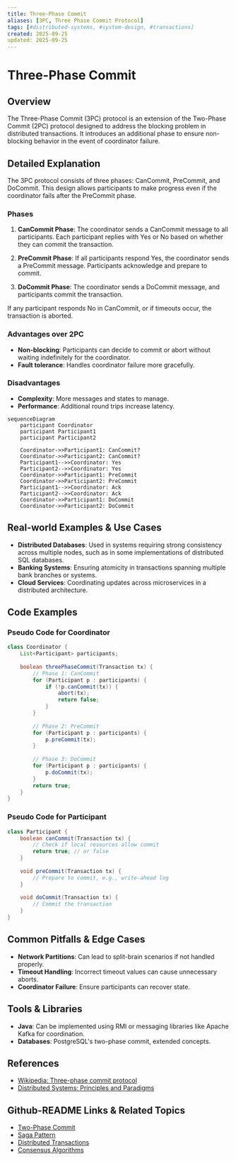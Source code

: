 ```yaml
---
title: Three-Phase Commit
aliases: [3PC, Three Phase Commit Protocol]
tags: [#distributed-systems, #system-design, #transactions]
created: 2025-09-25
updated: 2025-09-25
---
```


# Three-Phase Commit

## Overview

The Three-Phase Commit (3PC) protocol is an extension of the Two-Phase Commit (2PC) protocol designed to address the blocking problem in distributed transactions. It introduces an additional phase to ensure non-blocking behavior in the event of coordinator failure.

## Detailed Explanation

The 3PC protocol consists of three phases: CanCommit, PreCommit, and DoCommit. This design allows participants to make progress even if the coordinator fails after the PreCommit phase.

### Phases

1. **CanCommit Phase**: The coordinator sends a CanCommit message to all participants. Each participant replies with Yes or No based on whether they can commit the transaction.

2. **PreCommit Phase**: If all participants respond Yes, the coordinator sends a PreCommit message. Participants acknowledge and prepare to commit.

3. **DoCommit Phase**: The coordinator sends a DoCommit message, and participants commit the transaction.

If any participant responds No in CanCommit, or if timeouts occur, the transaction is aborted.

### Advantages over 2PC

- **Non-blocking**: Participants can decide to commit or abort without waiting indefinitely for the coordinator.
- **Fault tolerance**: Handles coordinator failure more gracefully.

### Disadvantages

- **Complexity**: More messages and states to manage.
- **Performance**: Additional round trips increase latency.

```mermaid
sequenceDiagram
    participant Coordinator
    participant Participant1
    participant Participant2

    Coordinator->>Participant1: CanCommit?
    Coordinator->>Participant2: CanCommit?
    Participant1-->>Coordinator: Yes
    Participant2-->>Coordinator: Yes
    Coordinator->>Participant1: PreCommit
    Coordinator->>Participant2: PreCommit
    Participant1-->>Coordinator: Ack
    Participant2-->>Coordinator: Ack
    Coordinator->>Participant1: DoCommit
    Coordinator->>Participant2: DoCommit
```

## Real-world Examples & Use Cases

- **Distributed Databases**: Used in systems requiring strong consistency across multiple nodes, such as in some implementations of distributed SQL databases.
- **Banking Systems**: Ensuring atomicity in transactions spanning multiple bank branches or systems.
- **Cloud Services**: Coordinating updates across microservices in a distributed architecture.

## Code Examples

### Pseudo Code for Coordinator

```java
class Coordinator {
    List<Participant> participants;
    
    boolean threePhaseCommit(Transaction tx) {
        // Phase 1: CanCommit
        for (Participant p : participants) {
            if (!p.canCommit(tx)) {
                abort(tx);
                return false;
            }
        }
        
        // Phase 2: PreCommit
        for (Participant p : participants) {
            p.preCommit(tx);
        }
        
        // Phase 3: DoCommit
        for (Participant p : participants) {
            p.doCommit(tx);
        }
        return true;
    }
}
```

### Pseudo Code for Participant

```java
class Participant {
    boolean canCommit(Transaction tx) {
        // Check if local resources allow commit
        return true; // or false
    }
    
    void preCommit(Transaction tx) {
        // Prepare to commit, e.g., write-ahead log
    }
    
    void doCommit(Transaction tx) {
        // Commit the transaction
    }
}
```

## Common Pitfalls & Edge Cases

- **Network Partitions**: Can lead to split-brain scenarios if not handled properly.
- **Timeout Handling**: Incorrect timeout values can cause unnecessary aborts.
- **Coordinator Failure**: Ensure participants can recover state.

## Tools & Libraries

- **Java**: Can be implemented using RMI or messaging libraries like Apache Kafka for coordination.
- **Databases**: PostgreSQL's two-phase commit, extended concepts.

## References

- [Wikipedia: Three-phase commit protocol](https://en.wikipedia.org/wiki/Three-phase_commit_protocol)
- [Distributed Systems: Principles and Paradigms](https://www.amazon.com/Distributed-Systems-Principles-Paradigms-Andrew/dp/0130888931)

## Github-README Links & Related Topics

- [Two-Phase Commit](two-phase-commit/README.md)
- [Saga Pattern](saga-pattern/README.md)
- [Distributed Transactions](distributed-transactions/README.md)
- [Consensus Algorithms](consensus-algorithms/README.md)